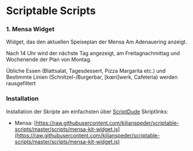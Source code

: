 # Scriptable Scripts

### 1. Mensa Widget
Widget, das den aktuellen Speiseplan der Mensa Am Adenauering anzeigt.

Nach 14 Uhr wird der nächste Tag angezeigt, am Freitagnachmittag und Wochenende der Plan von Montag.

Übliche Essen (Blattsalat, Tagesdessert, Pizza Margarita etc.) und Bestimmte Linien (Schnitzel-/Burgerbar, [kœri]werk, Cafeteria) werden rausgefiltert

### Installation
Installation der Skripte am einfachsten über [ScriptDude](https://scriptdu.de)
Skriptlinks: 
 * Mensa: [https://raw.githubusercontent.com/kilianspeder/scriptable-scripts/master/scripts/mensa-kit-widget.js](https://raw.githubusercontent.com/kilianspeder/scriptable-scripts/master/scripts/mensa-kit-widget.js)